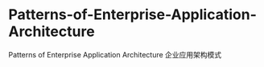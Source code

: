 # Patterns-of-Enterprise-Application-Architecture
Patterns of Enterprise Application Architecture 企业应用架构模式
